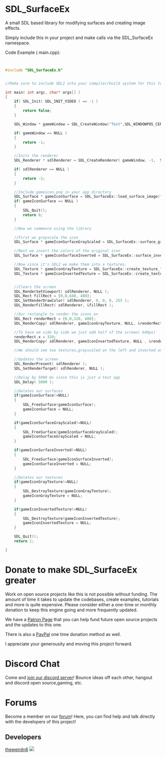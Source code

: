 # SDL_SurfaceEx
A small SDL based library for modifying surfaces and creating image effects.

Simply include this in your project and make calls via the SDL_SurfaceEx namespace.

Code Example ( main.cpp):

```cpp


#include "SDL_SurfaceEx.h"


//Make sure to include SDL2 into your compiler/build system for this to work.

int main( int argc, char* args[] )
{
	if( SDL_Init( SDL_INIT_VIDEO ) == -1 )
	{
        return false;
	}

	SDL_Window * gameWindow = SDL_CreateWindow("Test",SDL_WINDOWPOS_CENTERED,SDL_WINDOWPOS_CENTERED,640,480,SDL_WINDOW_SHOWN| SDL_WINDOW_RESIZABLE   );

	if( gameWindow == NULL )
	{
        return -1;
	}

	//Inits the renderer
	SDL_Renderer * sdlRenderer = SDL_CreateRenderer( gameWindow, -1,  SDL_RENDERER_ACCELERATED | SDL_RENDERER_TARGETTEXTURE );//  | SDL_RENDERER_PRESENTVSYNC );

	if( sdlRenderer == NULL )
	{
		return -2;
	}

	//Include gameicon.png in your app directory
	SDL_Surface * gameIconSurface = SDL_SurfaceEx::load_surface_image("gameicon.png");
	if( gameIconSurface == NULL )
	{
	    SDL_Quit();
        return 0;
    }

    //Now we commence using the library

    //First we grayscale the icon
    SDL_Surface * gameIconSurfaceGrayScaled = SDL_SurfaceEx::surface_grayscale(gameIconSurface);

    //Next we invert the colors of the original icon
    SDL_Surface * gameIconSurfaceInverted = SDL_SurfaceEx::surface_invert(gameIconSurface);

    //Now since it's SDL2 we make them into a textures.
    SDL_Texture * gameIconGrayTexture = SDL_SurfaceEx::create_texture_from_surface( sdlRenderer, gameIconSurfaceGrayScaled);
    SDL_Texture * gameIconInvertedTexture = SDL_SurfaceEx::create_texture_from_surface( sdlRenderer, gameIconSurfaceInverted);


    //Clears the screen
    SDL_RenderSetViewport( sdlRenderer, NULL );
    SDL_Rect fillRect = {0,0,640, 480};
    SDL_SetRenderDrawColor( sdlRenderer, 0, 0, 0, 255 );
    SDL_RenderFillRect( sdlRenderer, &fillRect );

    //Our rectangle to render the icons on
    SDL_Rect renderRect = {0,0,320, 480};
    SDL_RenderCopy( sdlRenderer, gameIconGrayTexture, NULL, &renderRect );

    //To have em side by side we just add half of the screen( 640px)
    renderRect.x = 320;
    SDL_RenderCopy( sdlRenderer, gameIconInvertedTexture, NULL , &renderRect );

    //We should see two textures,grayscaled on the left and inverted on the right

    //Updates the screen
    SDL_RenderPresent( sdlRenderer );
    SDL_SetRenderTarget( sdlRenderer, NULL );

    //Delay by 5000 ms since this is just a test app
    SDL_Delay( 5000 );

    //Deletes our surfaces
    if(gameIconSurface!=NULL)
    {
        SDL_FreeSurface(gameIconSurface);
        gameIconSurface = NULL;
    }

    if(gameIconSurfaceGrayScaled!=NULL)
    {
        SDL_FreeSurface(gameIconSurfaceGrayScaled);
        gameIconSurfaceGrayScaled = NULL;
    }

    if(gameIconSurfaceInverted!=NULL)
    {
        SDL_FreeSurface(gameIconSurfaceInverted);
        gameIconSurfaceInverted = NULL;
    }

    //Deletes our textures
    if(gameIconGrayTexture!=NULL)
    {
        SDL_DestroyTexture(gameIconGrayTexture);
        gameIconGrayTexture = NULL;
    }

    if(gameIconInvertedTexture!=NULL)
    {
        SDL_DestroyTexture(gameIconInvertedTexture);
        gameIconInvertedTexture = NULL;
    }

    SDL_Quit();
    return 1;

}

```

Donate to make SDL_SurfaceEx greater
=========================================
Work on open source projects like this is not possible without funding. The amount of time it takes to update the codebases, create examples, tutorials and more is quite expensive. Please consider either a one-time or monthly donation to keep this engine going and more frequently updated. 

We have a [Patron Page](https://www.patreon.com/pawbyte?ty=h) that you can help fund future open source projects and the updates to this one.

There is also a [PayPal](http://gamepencil.pawbyte.com/donate/) one time donation method as well. 

I appreciate your generousity and moving this project forward. 



Discord Chat
======
Come and  [join our discord server](https://discord.gg/aNX3Fcx)!  Bounce ideas off each other, hangout and discord open source,gaming, etc.

Forums
======
Become a member on our [forum](http://community.pawbyte.com/)!  Here, you can find help and talk directly with the developers of this project!

Developers
----------
[theweirdn8](https://github.com/theweirdn8)
![](https://avatars0.githubusercontent.com/u/3193947?v=4&s=100)
